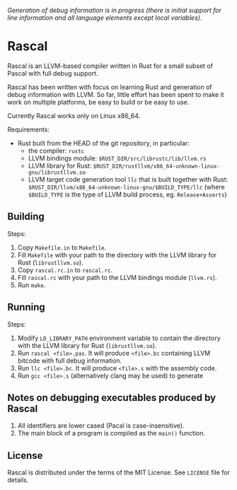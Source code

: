 *Generation of debug information is in progress (there is initial support
for line information and all language elements except local variables).*

# Rascal

Rascal is an LLVM-based compiler written in Rust for a small subset of Pascal
with full debug support.

Rascal has been written with focus on learning Rust and generation of debug
information with LLVM. So far, little effort has been spent to make it work
on multiple platforms, be easy to build or be easy to use.

Currently Rascal works only on Linux x86_64.

Requirements:

* Rust built from the HEAD of the git repository, in particular:
  * the compiler: `rustc`
  * LLVM bindings module: `$RUST_DIR/src/librustc/lib/llvm.rs`
  * LLVM library for Rust:
    `$RUST_DIR/rustllvm/x86_64-unknown-linux-gnu/librustllvm.so`
  * LLVM target code generation tool `llc` that is built together
    with Rust: `$RUST_DIR/llvm/x86_64-unknown-linux-gnu/$BUILD_TYPE/llc`
    (where `$BUILD_TYPE` is the type of LLVM build process,
    eg. `Release+Asserts`)

## Building

Steps:

1. Copy `Makefile.in` to `Makefile`.
2. Fill `Makefile` with your path to the directory with the LLVM library for
   Rust (`librustllvm.so`).
3. Copy `rascal.rc.in` to `rascal.rc`.
4. Fill `rascal.rc` with your path to the LLVM bindings module (`llvm.rs`).
5. Run `make`.

## Running

Steps:

1. Modify `LD_LIBRARY_PATH` environment variable to contain the directory with
   the LLVM library for Rust (`librustllvm.so`).
2. Run `rascal <file>.pas`. It will produce `<file>.bc` containing
   LLVM bitcode with full debug information.
3. Run `llc <file>.bc`. It will produce `<file>.s` with the assembly code.
4. Run `gcc <file>.s` (alternatively clang may be used) to generate

## Notes on debugging executables produced by Rascal

1. All identifiers are lower cased (Pacal is case-insensitive).
2. The main block of a program is compiled as the `main()` function.

## License

Rascal is distributed under the terms of the MIT License. See `LICENSE`
file for details.
